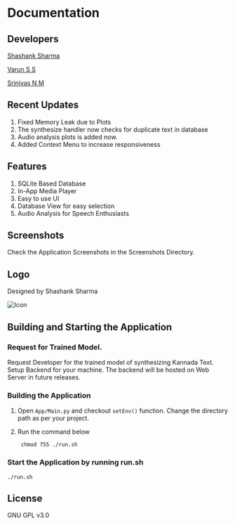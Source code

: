 # Documentation

## Developers 
[Shashank Sharma](shashankrnr32@gmail.com)

[Varun S S](varunsridhar614@gmail.com)

[Srinivas N M](srinivasnm471@gmail.com)

## Recent Updates
1. Fixed Memory Leak due to Plots
2. The synthesize handler now checks for duplicate text in database
3. Audio analysis plots is added now.
4. Added Context Menu to increase responsiveness

## Features
1. SQLite Based Database
2. In-App Media Player
3. Easy to use UI
4. Database View for easy selection
5. Audio Analysis for Speech Enthusiasts

## Screenshots
Check the Application Screenshots in the Screenshots Directory.

## Logo
Designed by Shashank Sharma

![Icon](https://github.com/shashankrnr32/KannadaTTS_APP/blob/master/App/ui/img/Icon_PNG.png)

## Building and Starting the Application

### Request for Trained Model.
Request Developer for the trained model of synthesizing Kannada Text. Setup Backend for your machine. The backend will be hosted on Web Server in future releases.

### Building the Application 

1. Open `App/Main.py` and checkout `setEnv()` function. Change the directory path as per your project. 
2. Run the command below

		chmod 755 ./run.sh

### Start the Application by running run.sh

	./run.sh

## License
GNU GPL v3.0

